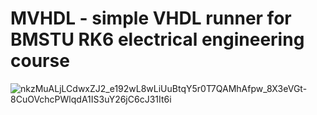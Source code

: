 # MVHDL - simple VHDL runner for BMSTU RK6 electrical engineering course 
![nkzMuALjLCdwxZJ2_e192wL8wLiUuBtqY5r0T7QAMhAfpw_8X3eVGt-8CuOVchcPWlqdA1IS3uY26jC6cJ31It6i](https://github.com/AAOleynikov/MVHDL/assets/157613831/cb57ceb3-554f-4ee3-9dad-d35469e33519)


